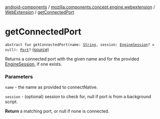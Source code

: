 [android-components](../../index.md) / [mozilla.components.concept.engine.webextension](../index.md) / [WebExtension](index.md) / [getConnectedPort](./get-connected-port.md)

# getConnectedPort

`abstract fun getConnectedPort(name: `[`String`](https://kotlinlang.org/api/latest/jvm/stdlib/kotlin/-string/index.html)`, session: `[`EngineSession`](../../mozilla.components.concept.engine/-engine-session/index.md)`? = null): `[`Port`](../-port/index.md)`?` [(source)](https://github.com/mozilla-mobile/android-components/blob/master/components/concept/engine/src/main/java/mozilla/components/concept/engine/webextension/WebExtension.kt#L72)

Returns a connected port with the given name and for the provided
[EngineSession](../../mozilla.components.concept.engine/-engine-session/index.md), if one exists.

### Parameters

`name` - the name as provided to connectNative.

`session` - (optional) session to check for, null if port is from a
background script.

**Return**
a matching port, or null if none is connected.


